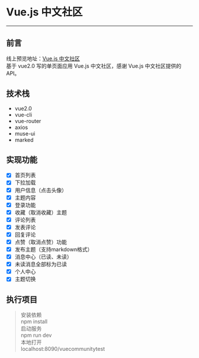# Vue.js 中文社区
---  

## 前言  

线上预览地址：[Vue.js 中文社区](http://g1217300470.coding.me/vuecommunitytest)  
基于 vue2.0 写的单页面应用 Vue.js 中文社区，感谢 Vue.js 中文社区提供的API。

## 技术栈

- vue2.0
- vue-cli
- vue-router
- axios
- muse-ui
- marked

## 实现功能

- [x] 首页列表
- [x] 下拉加载
- [x] 用户信息（点击头像）
- [x] 主题内容
- [x] 登录功能
- [x] 收藏（取消收藏）主题
- [x] 评论列表
- [x] 发表评论
- [x] 回复评论
- [x] 点赞（取消点赞）功能
- [x] 发布主题（支持markdown格式）
- [x] 消息中心（已读、未读）
- [x] 未读消息全部标为已读
- [x] 个人中心
- [x] 主题切换

## 执行项目

> 安装依赖  
> npm install  
> 启动服务  
> npm run dev  
> 本地打开  
> localhost:8090/vuecommunitytest  
